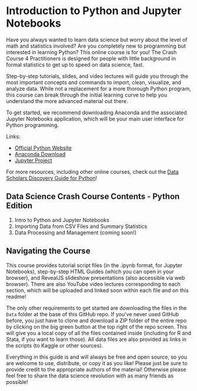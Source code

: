 # Introduction to Python and Jupyter Notebooks

Have you always wanted to learn data science but worry about the level of math and statistics involved? Are you completely new to programming but interested in learning Python? This online course is for you! The Crash Course 4 Practitioners is designed for people with little background in formal statistics to get up to speed on data science, fast. 

Step-by-step tutorials, slides, and video lectures will guide you through the most important concepts and commands to import, clean, visualize, and analyze data. While not a replacement for a more thorough Python program, this course can break through the initial learning curve to help you understand the more advanced material out there.

To get started, we recommend downloading Anaconda and the associated Jupyter Notebooks application, which will be your main user interface for Python programming.

Links:
- [Official Python Website](https://www.python.org/)
- [Anaconda Download](https://www.anaconda.com/download/)
- [Jupyter Project](https://jupyter.org/)

For more resources, including other online courses, check out the [Data Scholars Discovery Guide for Python](https://data-scholars-discovery.github.io/contents/python)!

## Data Science Crash Course Contents - Python Edition

1. Intro to Python and Jupyter Notebooks
2. Importing Data from CSV Files and Summary Statistics
3. Data Processing and Management (coming soon!)

## Navigating the Course

This course provides tutorial script files (in the .ipynb format, for Jupyter Notebooks), step-by-step HTML Guides (which you can open in your browser), and RevealJS slideshow presentations (also accessible via web browser). There are also YouTube video lectures corresponding to each section, which will be uploaded and linked soon within each file and on this readme! 

The only other requirements to get started are downloading the files in the `Data` folder at the base of this GitHub repo. If you've never used GitHub before, you just have to clone and download a ZIP folder of the entire repo by clicking on the big green button at the top right of the repo screen. This will give you a local copy of all the files contained inside (including for R and Stata, if you want to learn those). All data files are also provided as links in the scripts (to Kaggle or other sources).

Everything in this guide is and will always be free and open source, so you are welcome to use, distribute, or copy it as you like! Please just be sure to provide credit to the appropriate authors of the material! Otherwise please feel free to share the data science revolution with as many friends as possible!
